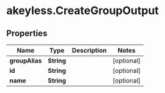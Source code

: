 # akeyless.CreateGroupOutput

## Properties

Name | Type | Description | Notes
------------ | ------------- | ------------- | -------------
**groupAlias** | **String** |  | [optional] 
**id** | **String** |  | [optional] 
**name** | **String** |  | [optional] 


